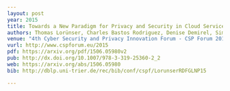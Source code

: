 ```yaml
---
layout: post
year: 2015
title: Towards a New Paradigm for Privacy and Security in Cloud Services
authors: Thomas Lorünser, Charles Bastos Rodriguez, Denise Demirel, Simone Fischer-Hübner, Thomas Groß, Thomas Länger, Mathieu Des Noes, Henrich Christopher Pöhls, Boris Rozenberg, Daniel Slamanig
venue: "4th Cyber Security and Privacy Innovation Forum - CSP Forum 2015"
vurl: http://www.cspforum.eu/2015
pdf: https://arxiv.org/pdf/1506.05980v2
pub: http://dx.doi.org/10.1007/978-3-319-25360-2_2
web: https://arxiv.org/abs/1506.05980
bib: http://dblp.uni-trier.de/rec/bib/conf/cspf/LorunserRDFGLNP15

---
```


